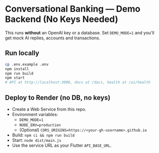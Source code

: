 # Conversational Banking — Demo Backend (No Keys Needed)

This runs **without** an OpenAI key or a database. Set `DEMO_MODE=1` and you'll get mock AI replies, accounts and transactions.

## Run locally
```bash
cp .env.example .env
npm install
npm run build
npm start
# API at http://localhost:3000, docs at /docs, health at /ai/health
```

## Deploy to Render (no DB, no keys)
- Create a Web Service from this repo.
- Environment variables:
  - `DEMO_MODE=1`
  - `NODE_ENV=production`
  - (Optional) `CORS_ORIGINS=https://<your-gh-username>.github.io`
- Build: `npm ci && npm run build`
- Start: `node dist/main.js`
- Use the service URL as your Flutter `API_BASE_URL`.
